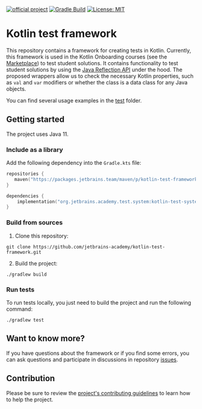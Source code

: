 [![official project](https://jb.gg/badges/official.svg)](https://confluence.jetbrains.com/display/ALL/JetBrains+on+GitHub)
[![Gradle Build](https://github.com/jetbrains-academy/kotlin-test-framework/actions/workflows/gradle-build.yml/badge.svg)](https://github.com/jetbrains-academy/kotlin-test-framework/actions/workflows/gradle-build.yml)
[![License: MIT](https://img.shields.io/badge/License-MIT-yellow.svg)](https://opensource.org/licenses/MIT)

# Kotlin test framework

This repository contains a framework for creating tests in Kotlin. 
Currently, this framework is used in the Kotlin Onboarding courses (see the [Marketplace](https://plugins.jetbrains.com/education)) 
to test student solutions. It contains functionality to test student solutions 
by using the [Java Reflection API](https://docs.oracle.com/javase/8/docs/technotes/guides/reflection/index.html) under the hood. 
The proposed wrappers allow us to check the necessary Kotlin properties, 
such as `val` and `var` modifiers or whether the class is a data class for any Java objects.

You can find several usage examples in the [test](./src/test/kotlin/org/jetbrains/academy/test/system) folder.

## Getting started

The project uses Java 11.

### Include as a library

Add the following dependency into the `Gradle.kts` file:

```kotlin
repositories {
   maven("https://packages.jetbrains.team/maven/p/kotlin-test-framework/kotlin-test-framework")
}

dependencies {
    implementation("org.jetbrains.academy.test.system:kotlin-test-system:$latest_version")
}
```

### Build from sources

1. Clone this repository:
```text
git clone https://github.com/jetbrains-academy/kotlin-test-framework.git
```

2. Build the project:
```text
./gradlew build
```

### Run tests

To run tests locally, you just need to build the project and run the following command:

```text
./gradlew test
```

## Want to know more?

If you have questions about the framework or if you find some errors,
you can ask questions and participate in discussions in repository [issues](https://github.com/jetbrains-academy/kotlin-test-framework/issues).

## Contribution

Please be sure to review the [project's contributing guidelines](./contributing.md) to learn how to help the project.
